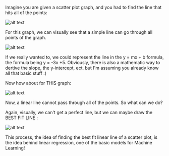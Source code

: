 Imagine you are given a scatter plot graph, and you had to find the line that hits all of the points:

![alt text](https://saylordotorg.github.io/text_elementary-algebra/section_06/d59dd27a659d6b4c3a430f37479b34e7.jpg)

For this graph, we can visually see that a simple line can go through all points of the graph.

![alt text](https://saylordotorg.github.io/text_elementary-algebra/section_06/5d10b670d78abac93a4572dc0c2afb0f.jpg)

If we really wanted to, we could represent the line in the y = mx + b formula, the formula being y = -3x +5. Obviously, there is also a mathematic way to dertive the slope, the y-intercept, ect. but I'm assuming you already know all that basic stuff :)

Now how about for THIS graph:

![alt text](https://www.mathsisfun.com/data/images/scatter-ice-cream1.svg)

Now, a linear line cannot pass through all of the points. So what can we do?

Again, visually, we can't get a perfect line, but we can maybe draw the BEST FIT LINE :

![alt text](https://www.mathsisfun.com/data/images/interpolate.svg)

This process, the idea of finding the best fit linear line of a scatter plot, is the idea behind linear regression, one of the basic models for Machine Learning!
